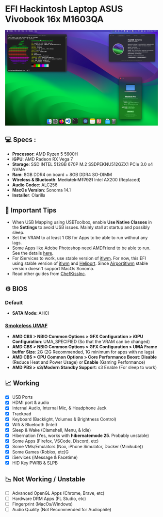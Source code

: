 # EFI Hackintosh Laptop ASUS Vivobook 16x M1603QA

![Preview](README.png)

## 💻 Specs :

- <b>Processor</b>: AMD Ryzen 5 5600H  
- <b>iGPU</b>: AMD Radeon RX Vega 7  
- <b>Storage</b>: SSD INTEL 512GB 670P M.2 SSDPEKNU512GZX1 PCIe 3.0 x4 NVMe 
- <b>Ram</b>: 8GB DDR4 on board + 8GB DDR4 SO-DIMM
- <b>Wireless & Bluetooth</b>: ~~Mediatek MT7921~~ Intel AX200 (Replaced)
- <b>Audio Codec</b>: ALC256
- <b>MacOs Version</b>: Sonoma 14.1
- <b>Installer</b>: Olarilla

## 🔧 Important Tips
- When USB Mapping using USBToolbox, enable <b>Use Native Classes</b> in the <b>Settings</b> to avoid USB issues. Mainly stall at startup and possibly sleep.
- Set the VRAM to at least 1 GB for Apps to be able to run without any lags.
- Some Apps like Adobe Photoshop need [AMDFriend](https://github.com/NyaomiDEV/AMDFriend) to be able to run. See the details [here](https://chefkissinc.github.io/guide/compatibility#compatibility-issues-with-some-apps).
- For iServices to work, use stable version of [itlwm](https://github.com/OpenIntelWireless/itlwm/releases). For now, this EFI using stable version of [itlwm](https://github.com/OpenIntelWireless/itlwm/releases/tag/v2.2.0) and [Heliport](https://github.com/OpenIntelWireless/HeliPort/releases/tag/v1.4.1). Since [Airportitlwm](https://github.com/OpenIntelWireless/itlwm/releases/tag/v2.2.0) stable version doesn't support MacOs Sonoma.
- Read other guides from [ChefKissInc](https://chefkissinc.github.io/guide/guide-differences).

## ⚙️ BIOS
### Default
- <b>SATA Mode</b>: AHCI
### [Smokeless UMAF](https://github.com/DavidS95/Smokeless_UMAF)
- <b>AMD CBS > NBIO Common Options > GFX Configuration > iGPU Configuration</b>: UMA_SPECIFIED (So that the VRAM can be changed)
- <b>AMD CBS > NBIO Common Options > GFX Configuration > UMA Frame buffer Size</b>: 2G (2G Recommended, 1G minimum for apps with no lags)
- <b>AMD CBS > CPU Common Options > Core Performance Boost</b>: <b>Disable</b> (Reduce Heat and Power Usage) or <b>Enable</b> (Gaming Performance)
- <b>AMD PBS > s3/Modern Standby Support</b>: s3 Enable (For sleep to work)

## 📈 Working
- [x] USB Ports
- [x] HDMI port & audio
- [x] Internal Audio, Internal Mic, & Headphone Jack
- [x] Trackpad
- [x] Keyboard (Backlight, Volumes & Brightness Control)
- [x] Wifi & Bluetooth (Intel)
- [x] Sleep & Wake (Clamshell, Menu, & Idle)
- [x] Hibernation (Yes, works with <b>hibernatemode 25</b>. Probably unstable)
- [x] Some Apps (Firefox, VSCode, Discord, etc)
- [x] Some VMs/Emulators (Nox, iPhone Simulator, Docker (Minikube))
- [x] Some Games (Roblox, etc)G
- [x] iServices (iMessage & Facetime)
- [x] HID Key PWRB & SLPB

## 📉 Not Working / Unstable
- [ ] Advanced OpenGL Apps (Chrome, Brave, etc)
- [ ] Hardware DRM Apps (FL Studio, etc)
- [ ] Fingerprint (MacOs/Windows)
- [ ] Audio Quality (Not Recommended for Audiophile)